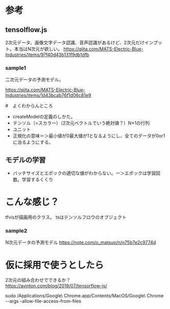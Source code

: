 # 参考

## tensolflow.js
2次元データ、画像文字データ認識、音声認識があるけど、2次元だけインプット。本当はN次元が欲しい。
https://qiita.com/MATS-Electric-Blue-Industries/items/97f40d43b131f9db1dfb

### sample1
二次元データの予測モデル。

https://qiita.com/MATS-Electric-Blue-Industries/items/1d43bcab76f1d06c81e9



#　よくわからんところ

- createModelの定義のしかた。
- テンソル（=スカラー）（2次元ベクトルでいう絶対値？）N×1の行列
- ユニット
- 正規化の意味＝＞最小値が0最大値が1となるようにし、全てのデータが0or1に治るようにする。

## モデルの学習
- バッチサイズとエポックの適切な値がわからない。ー＞エポックは学習回数。学習するくくり




# こんな感じ？
tfvisが描画用のクラス。
tsはテンソルフロウのオブジェクト


### sample2
N次元データの予測モデル
https://note.com/o_matsuo/n/n75b7e2c9774d




# 仮に採用で使うとしたら
2次元の組み合わせでできるか？
https://avinton.com/blog/2019/07/tensorflow-js/

sudo /Applications/Google\ Chrome.app/Contents/MacOS/Google\ Chrome --args -allow-file-access-from-files